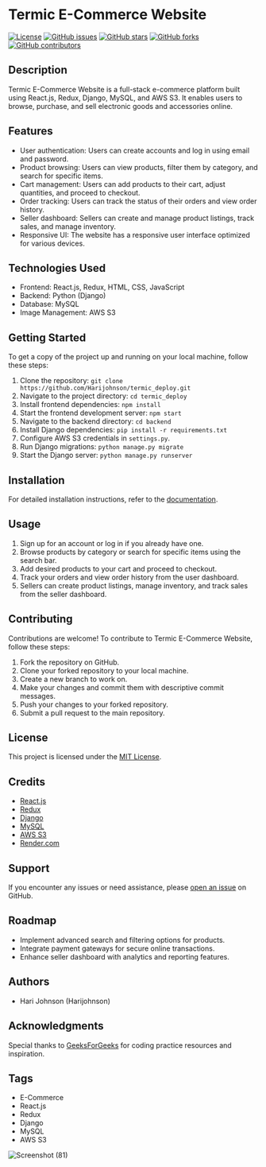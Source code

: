 # Termic E-Commerce Website

[![License](https://img.shields.io/badge/license-MIT-blue.svg)](LICENSE)
[![GitHub issues](https://img.shields.io/github/issues/Harijohnson/termic_deploy.svg)](https://github.com/Harijohnson/termic_deploy/issues)
[![GitHub stars](https://img.shields.io/github/stars/Harijohnson/termic_deploy.svg)](https://github.com/Harijohnson/termic_deploy/stargazers)
[![GitHub forks](https://img.shields.io/github/forks/Harijohnson/termic_deploy.svg)](https://github.com/Harijohnson/termic_deploy/network)
[![GitHub contributors](https://img.shields.io/github/contributors/Harijohnson/termic_deploy.svg)](https://github.com/Harijohnson/termic_deploy/graphs/contributors)

## Description

Termic E-Commerce Website is a full-stack e-commerce platform built using React.js, Redux, Django, MySQL, and AWS S3. It enables users to browse, purchase, and sell electronic goods and accessories online.

## Features

- User authentication: Users can create accounts and log in using email and password.
- Product browsing: Users can view products, filter them by category, and search for specific items.
- Cart management: Users can add products to their cart, adjust quantities, and proceed to checkout.
- Order tracking: Users can track the status of their orders and view order history.
- Seller dashboard: Sellers can create and manage product listings, track sales, and manage inventory.
- Responsive UI: The website has a responsive user interface optimized for various devices.

## Technologies Used

- Frontend: React.js, Redux, HTML, CSS, JavaScript
- Backend: Python (Django)
- Database: MySQL
- Image Management: AWS S3

## Getting Started

To get a copy of the project up and running on your local machine, follow these steps:

1. Clone the repository: `git clone https://github.com/Harijohnson/termic_deploy.git`
2. Navigate to the project directory: `cd termic_deploy`
3. Install frontend dependencies: `npm install`
4. Start the frontend development server: `npm start`
5. Navigate to the backend directory: `cd backend`
6. Install Django dependencies: `pip install -r requirements.txt`
7. Configure AWS S3 credentials in `settings.py`.
8. Run Django migrations: `python manage.py migrate`
9. Start the Django server: `python manage.py runserver`

## Installation

For detailed installation instructions, refer to the [documentation](https://github.com/Harijohnson/termic_deploy).

## Usage

1. Sign up for an account or log in if you already have one.
2. Browse products by category or search for specific items using the search bar.
3. Add desired products to your cart and proceed to checkout.
4. Track your orders and view order history from the user dashboard.
5. Sellers can create product listings, manage inventory, and track sales from the seller dashboard.

## Contributing

Contributions are welcome! To contribute to Termic E-Commerce Website, follow these steps:

1. Fork the repository on GitHub.
2. Clone your forked repository to your local machine.
3. Create a new branch to work on.
4. Make your changes and commit them with descriptive commit messages.
5. Push your changes to your forked repository.
6. Submit a pull request to the main repository.

## License

This project is licensed under the [MIT License](LICENSE).

## Credits

- [React.js](https://reactjs.org/)
- [Redux](https://redux.js.org/)
- [Django](https://www.djangoproject.com/)
- [MySQL](https://www.mysql.com/)
- [AWS S3](https://aws.amazon.com/s3/)
- [Render.com](https://render.com/)

## Support

If you encounter any issues or need assistance, please [open an issue](https://github.com/Harijohnson/termic_deploy/issues) on GitHub.

## Roadmap

- Implement advanced search and filtering options for products.
- Integrate payment gateways for secure online transactions.
- Enhance seller dashboard with analytics and reporting features.

## Authors

- Hari Johnson (Harijohnson)

## Acknowledgments

Special thanks to [GeeksForGeeks](https://www.geeksforgeeks.org/) for coding practice resources and inspiration.

## Tags

- E-Commerce
- React.js
- Redux
- Django
- MySQL
- AWS S3


![Screenshot (81)](https://github.com/Harijohnson/termic_shop/assets/98631963/efaf41a0-ebdd-4120-a9b5-5ff9289b788f)
